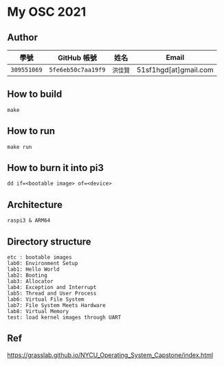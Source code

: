 # My OSC 2021

## Author

| 學號 | GitHub 帳號 | 姓名 | Email |
| --- | ----------- | --- | --- |
|`309551069`| `5fe6eb50c7aa19f9` | `洪佳賢` | 51sf1hgd[at]gmail.com |

## How to build

`make`

## How to run

`make run`

## How to burn it into pi3

`dd if=<bootable image> of=<device>`

## Architecture

`raspi3 & ARM64`

## Directory structure

```
etc : bootable images
lab0: Environment Setup
lab1: Hello World
lab2: Booting
lab3: Allocator
lab4: Exception and Interrupt
lab5: Thread and User Process
lab6: Virtual File System
lab7: File System Meets Hardware
lab8: Virtual Memory
test: load kernel images through UART
```

## Ref
https://grasslab.github.io/NYCU_Operating_System_Capstone/index.html
